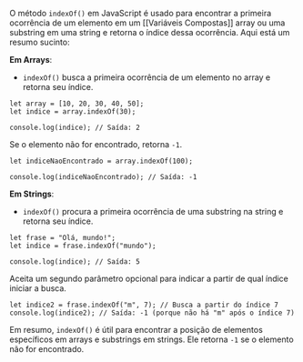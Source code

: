 O método `indexOf()` em JavaScript é usado para encontrar a primeira ocorrência de um elemento em um [[Variáveis Compostas]] array ou uma substring em uma string e retorna o índice dessa ocorrência. Aqui está um resumo sucinto:

**Em Arrays**:

- `indexOf()` busca a primeira ocorrência de um elemento no array e retorna seu índice.

```
let array = [10, 20, 30, 40, 50];
let indice = array.indexOf(30);

console.log(indice); // Saída: 2
```

Se o elemento não for encontrado, retorna `-1`.

```
let indiceNaoEncontrado = array.indexOf(100);

console.log(indiceNaoEncontrado); // Saída: -1
```

**Em Strings**:

- `indexOf()` procura a primeira ocorrência de uma substring na string e retorna seu índice.

```
let frase = "Olá, mundo!";
let indice = frase.indexOf("mundo");

console.log(indice); // Saída: 5
```

Aceita um segundo parâmetro opcional para indicar a partir de qual índice iniciar a busca.

```
let indice2 = frase.indexOf("m", 7); // Busca a partir do índice 7
console.log(indice2); // Saída: -1 (porque não há "m" após o índice 7)
```

Em resumo, `indexOf()` é útil para encontrar a posição de elementos específicos em arrays e substrings em strings. Ele retorna `-1` se o elemento não for encontrado.